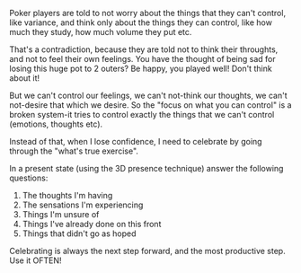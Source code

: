 
Poker players are told to not worry about the things that they can't control, like variance, and think only about the things they can control, like how much they study, how much volume they put etc.

That's a contradiction, because they are told not to think their throughts, and not to feel their own feelings. You have the thought of being sad for losing this huge pot to 2 outers? Be happy, you played well! Don't think about it! 

But we can't control our feelings, we can't not-think our thoughts, we can't not-desire that which we desire. So the "focus on what you can control" is a broken system-it tries to control exactly the things that we can't control (emotions, thoughts etc).


Instead of that, when I lose confidence, I need to celebrate by going through the "what's true exercise".

In a present state (using the 3D presence technique) answer the following questions:

1. The thoughts I'm having
2. The sensations I'm experiencing
3. Things I'm unsure of
4. Things I've already done on this front
5. Things that didn't go as hoped


Celebrating is always the next step forward, and the most productive step. Use it OFTEN!